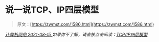 <!--yml
category: 未分类
date: 0001-01-01 00:00:00
-->

# 说一说TCP、IP四层模型

> 原文：[https://zwmst.com/1586.html](https://zwmst.com/1586.html)

   [ *计算机网络* ](https://zwmst.com/%e8%ae%a1%e7%ae%97%e6%9c%ba%e7%bd%91%e7%bb%9c)*[ <time datetime="2021-08-15T15:31:44+08:00"> 2021-08-15 </time> ](https://zwmst.com/1586.html)  如果你不了解，请直接点击阅读：[TCP/IP四层模型](https://www.cnblogs.com/BlueTzar/articles/811160.html)*